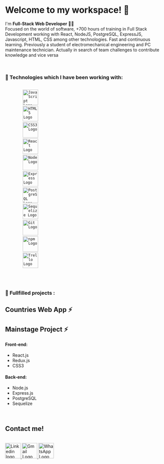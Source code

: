 # Welcome to my workspace! :wave:

I'm **Full-Stack Web Developer** :technologist:
<br/>
Focused on the world of software, +700 hours of training in Full Stack Development working with React, NodeJS, PostgreSQL, ExpressJS, Javascript, HTML, CSS among other technologies. Fast and continuous learning. Previously a student of electromechanical engineering and PC maintenance technician. Actually in search of team challenges to contribute knowledge and vice versa

<br/>


### :rocket: Technologies which I have been working with:

<p>
    <code>
        <img src="https://www.vectorlogo.zone/logos/javascript/javascript-ar21.svg" alt="JavaScript Logo" height="50">
        <img src="https://www.vectorlogo.zone/logos/w3_html5/w3_html5-ar21.svg" alt="HTML5 Logo" height="50">
        <img src="https://www.vectorlogo.zone/logos/netlifyapp_watercss/netlifyapp_watercss-ar21.svg" alt="CSS3 Logo" height="50">
        <img src="https://www.vectorlogo.zone/logos/reactjs/reactjs-ar21.svg" alt="React Logo" height="50">
        <img src="https://www.vectorlogo.zone/logos/nodejs/nodejs-horizontal.svg" alt="Node Logo" height="50">
        <img src="https://www.vectorlogo.zone/logos/expressjs/expressjs-ar21.svg" alt="Express Logo" height="50">
        <img src="https://www.vectorlogo.zone/logos/postgresql/postgresql-ar21.svg" alt="PostgreSQL Logo" height="50">
        <img src="https://www.vectorlogo.zone/logos/sequelizejs/sequelizejs-ar21.svg" alt="Sequelize Logo" height="50">
        <img src="https://www.vectorlogo.zone/logos/git-scm/git-scm-ar21.svg" alt="Git Logo" height="50">
        <img src="https://www.vectorlogo.zone/logos/npmjs/npmjs-ar21.svg" alt="npm Logo" height="50">
        <img src="https://www.vectorlogo.zone/logos/trello/trello-ar21.svg" alt="Trello Logo" height="50">
    </code>
</p>

<br/>

### :mechanical_arm: Fullfilled projects :

## Countries Web App :zap:

## Mainstage Project :zap:



#### Front-end:
* React.js
* Redux.js
* CSS3

#### Back-end:
* Node.js
* Express.js
* PostgreSQL
* Sequelize

<br/>

## Contact me!

<br/>
<a href="https://www.linkedin.com/in/rober-figuer" ><img src="https://www.vectorlogo.zone/logos/linkedin/linkedin-icon.svg" alt="Linkedin logo" height="50" >
<a href="mailto:robertofigueroa.arg@gmail.com" ><img src="https://www.vectorlogo.zone/logos/gmail/gmail-icon.svg" alt="Gmail Logo" height="50" >
<a href="https://wa.me/5493875141805?text=%c2%a1Hi!+I'm+Rober.+%c2%bfWhat+can+I+help+you%3f" ><img src="https://www.vectorlogo.zone/logos/whatsapp/whatsapp-tile.svg" alt="WhatsApp Logo" height="50" >

